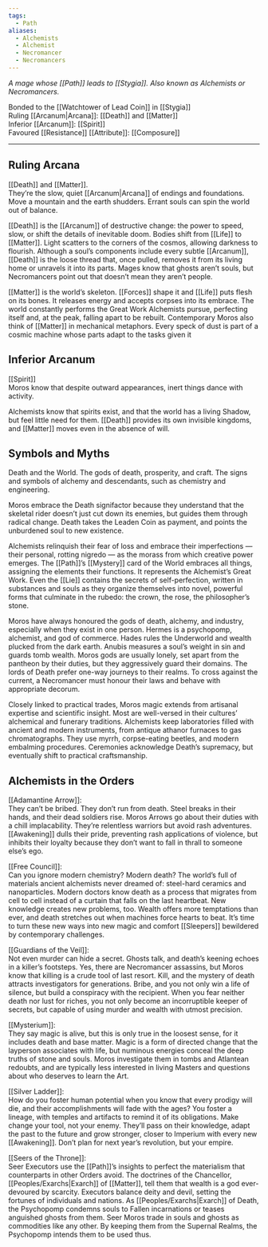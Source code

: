 ```yaml
---
tags:
  - Path
aliases:
  - Alchemists
  - Alchemist
  - Necromancer
  - Necromancers
---
```

_A mage whose [[Path]] leads to [[Stygia]]. Also known as Alchemists or Necromancers._

Bonded to the [[Watchtower of Lead Coin]] in [[Stygia]]\
Ruling [[Arcanum|Arcana]]: [[Death]] and [[Matter]]\
Inferior [[Arcanum]]: [[Spirit]]\
Favoured [[Resistance]] [[Attribute]]: [[Composure]]  

---

## Ruling Arcana

[[Death]] and [[Matter]].\
They’re the slow, quiet [[Arcanum|Arcana]] of endings and foundations. Move a mountain and the earth shudders. Errant souls can spin the world out of balance. 

[[Death]] is the [[Arcanum]] of destructive change: the power to speed, slow, or shift the details of inevitable doom. Bodies shift from [[Life]] to [[Matter]]. Light scatters to the corners of the cosmos, allowing darkness to flourish. Although a soul’s components include every subtle [[Arcanum]], [[Death]] is the loose thread that, once pulled, removes it from its living home or unravels it into its parts. Mages know that ghosts aren’t souls, but Necromancers point out that doesn’t mean they aren’t people. 

[[Matter]] is the world’s skeleton. [[Forces]] shape it and [[Life]] puts flesh on its bones. It releases energy and accepts corpses into its embrace. The world constantly performs the Great Work Alchemists pursue, perfecting itself and, at the peak, falling apart to be rebuilt. Contemporary Moros also think of [[Matter]] in mechanical metaphors. Every speck of dust is part of a cosmic machine whose parts adapt to the tasks given it

## Inferior Arcanum

[[Spirit]]\
Moros know that despite outward appearances, inert things dance with activity. 

Alchemists know that spirits exist, and that the world has a living Shadow, but feel little need for them. [[Death]] provides its own invisible kingdoms, and [[Matter]] moves even in the absence of will.

## Symbols and Myths

Death and the World. The gods of death, prosperity, and craft. The signs and symbols of alchemy and descendants, such as chemistry and engineering.

Moros embrace the Death signifactor because they understand that the skeletal rider doesn’t just cut down its enemies, but guides them through radical change. Death takes the Leaden Coin as payment, and points the unburdened soul to new existence.

Alchemists relinquish their fear of loss and embrace their imperfections — their personal, rotting nigredo — as the morass from which creative power emerges. The [[Path]]’s [[Mystery]] card of the World embraces all things, assigning the elements their functions. It represents the Alchemist’s Great Work. Even the [[Lie]] contains the secrets of self-perfection, written in substances and souls as they organize themselves into novel, powerful forms that culminate in the rubedo: the crown, the rose, the philosopher’s stone. 

Moros have always honoured the gods of death, alchemy, and industry, especially when they exist in one person. Hermes is a psychopomp, alchemist, and god of commerce. Hades rules the Underworld and wealth plucked from the dark earth. Anubis measures a soul’s weight in sin and guards tomb wealth. Moros gods are usually lonely, set apart from the pantheon by their duties, but they aggressively guard their domains. The lords of Death prefer one-way journeys to their realms. To cross against the current, a Necromancer must honour their laws and behave with appropriate decorum.

Closely linked to practical trades, Moros magic extends from artisanal expertise and scientific insight. Most are well-versed in their cultures’ alchemical and funerary traditions. Alchemists keep laboratories filled with ancient and modern instruments, from antique athanor furnaces to gas chromatographs. They use myrrh, corpse-eating beetles, and modern embalming procedures. Ceremonies acknowledge Death’s supremacy, but eventually shift to practical craftsmanship.

## Alchemists in the Orders

[[Adamantine Arrow]]:\
They can’t be bribed. They don’t run from death. Steel breaks in their hands, and their dead soldiers rise. Moros Arrows go about their duties with a chill implacability. They’re relentless warriors but avoid rash adventures. [[Awakening]] dulls their pride, preventing rash applications of violence, but inhibits their loyalty because they don’t want to fall in thrall to someone else’s ego.

[[Free Council]]:\
Can you ignore modern chemistry? Modern death? The world’s full of materials ancient alchemists never dreamed of: steel-hard ceramics and nanoparticles. Modern doctors know death as a process that migrates from cell to cell instead of a curtain that falls on the last heartbeat. New knowledge creates new problems, too. Wealth offers more temptations than ever, and death stretches out when machines force hearts to beat. It’s time to turn these new ways into new magic and comfort [[Sleepers]] bewildered by contemporary challenges.

[[Guardians of the Veil]]:\
Not even murder can hide a secret. Ghosts talk, and death’s keening echoes in a killer’s footsteps. Yes, there are Necromancer assassins, but Moros know that killing is a crude tool of last resort. Kill, and the mystery of death attracts investigators for generations. Bribe, and you not only win a life of silence, but build a conspiracy with the recipient. When you fear neither death nor lust for riches, you not only become an incorruptible keeper of secrets, but capable of using murder and wealth with utmost precision.

[[Mysterium]]:\
They say magic is alive, but this is only true in the loosest sense, for it includes death and base matter. Magic is a form of directed change that the layperson associates with life, but numinous energies conceal the deep truths of stone and souls. Moros investigate them in tombs and Atlantean redoubts, and are typically less interested in living Masters and questions about who deserves to learn the Art.

[[Silver Ladder]]:\
How do you foster human potential when you know that every prodigy will die, and their accomplishments will fade with the ages? You foster a lineage, with temples and artifacts to remind it of its obligations. Make change your tool, not your enemy. They’ll pass on their knowledge, adapt the past to the future and grow stronger, closer to Imperium with every new [[Awakening]]. Don’t plan for next year’s revolution, but your empire.

[[Seers of the Throne]]:\
Seer Executors use the [[Path]]’s insights to perfect the materialism that counterparts in other Orders avoid. The doctrines of the Chancellor, [[Peoples/Exarchs|Exarch]] of [[Matter]], tell them that wealth is a god ever-devoured by scarcity. Executors balance deity and devil, setting the fortunes of individuals and nations. As [[Peoples/Exarchs|Exarch]] of Death, the Psychopomp condemns souls to Fallen incarnations or teases anguished ghosts from them. Seer Moros trade in souls and ghosts as commodities like any other. By keeping them from the Supernal Realms, the Psychopomp intends them to be used thus.